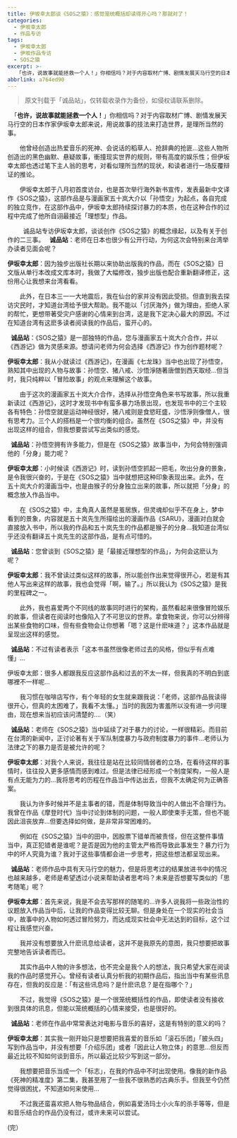 ```yaml
---
title: 伊坂幸太郎谈《SOS之猿》：感觉笼统概括却读得开心吗？那就对了！
categories:
  - 伊坂幸太郎
  - 作品专访
tags:
  - 伊坂幸太郎
  - 伊坂作品专访
  - SOS之猿
excerpt: >-
  　「也许，说故事就能拯救一个人！」你相信吗？对于内容取材广博、剧情发展天马行空的日本作家伊坂幸太郎来说，用说故事的技法来打造世界，是理所当然的事。诚品站专访伊坂幸太郎，谈谈创作《SOS之猿》的概念缘起，以及有关于创作的二三事。(注：中文版译名为《齐天大圣》)
abbrlink: a764ed90
---
```

> 原文刊载于「诚品站」，仅转载收录作为备份，如侵权请联系删除。

&nbsp;
「**也许，说故事就能拯救一个人！**」你相信吗？对于内容取材广博、剧情发展天马行空的日本作家伊坂幸太郎来说，用说故事的技法来打造世界，是理所当然的事。

　　他曾经创造出热爱音乐的死神、会说话的稻草人、抢辞典的抢匪…这些人物所创造出的黑色幽默、悬疑故事，衝撞现实世界的规则，带有高度的娱乐性；但伊坂幸太郎也透过笔下主人翁的思考，对看似理所当然的现状，和读者进行一场反覆辩证的推论。

　　伊坂幸太郎于八月初首度访台，也是首次举行海外新书宣传，发表最新中文译作《SOS之猿》，这部作品是与漫画家五十岚大介以「孙悟空」为起点，各自完成的独立竞作，在这部作品中，伊坂幸太郎持续探讨暴力的本质，也在这种合作的过程中完成了他所自诩最接近「理想型」作品。

&nbsp;
　　诚品站专访伊坂幸太郎，谈谈创作《SOS之猿》的概念缘起，以及有关于创作的二三事。
&nbsp;
**诚品站**：老师在日本也很少有公开行动，为何这次会特别来台湾举办读者见面会呢？

**伊坂幸太郎**：因为独步出版社长期以来协助出版我的作品，而在《SOS之猿》日文版从单行本改成文库本时，我做了大幅修改，独步出版也配合重新翻译修正，这份用心让我想来台湾看看。

　　此外，在日本三一一大地震后，我在仙台的家并没有因此受损。但直到我去探访灾民时，才知道台湾给予很大帮助。我不能以「讨厌海外」做为理由，拒绝人家的帮忙，更想带著受灾户感谢的心情来到台湾，这是我下定决心最大的原因。不过在知道台湾有这麽多读者阅读我的作品后，蛮开心的。

&nbsp;
**诚品站**：《SOS之猿》是一部独特的作品，您与漫画家五十岚大介合作，并以《西游记》做为灵感来源。想请问老师为何会选择《西游记》作为创作题材呢？

**伊坂幸太郎**：我从小就读过《西游记》，在漫画《七龙珠》当中也出现了孙悟空，熟知其中出现的人物与故事：孙悟空、猪八戒、沙悟淨随著唐僧到西天取经…但当时，我只纯粹以「冒险故事」的观点来理解这个故事。

　　由于这次的漫画家五十岚大介合作，选择从孙悟空角色来书写故事，所以我重新读过《西游记》，这时才发现书中有蛮多暴力场景出现，也发现书中的三个主较各有特色：孙悟空就是运动神经很好，猪八戒则是食慾旺盛，沙悟淨则像僧人，很有思考力。三个人的搭档是一个很均衡的组合。虽然在《SOS之猿》中，并没有出现这样的组合，但我想要尝试写出类似的感觉。

&nbsp;
**诚品站**：孙悟空拥有许多能力，但是在《SOS之猿》故事当中，为何会特别强调他的「分身」能力呢？

**伊坂幸太郎**：小时候读《西游记》时，读到孙悟空抓起一把毛，吹出分身的景象，是令我很兴奋的，于是在《SOS之猿》当中就想把这种印象表现出来。此外，在五十岚大介的漫画当中，也是由猴子的分身独立出来的故事，所以就把「分身」的概念放入作品当中。

　　在《SOS之猿》中，主角真人虽然是茧居族，但灵魂却似乎不在身上，梦中看到的景象，内容就是五十岚先生所描绘出的漫画作品《SARU》，漫画对白就会直接放入书中，所以我的作品和五十岚先生的作品都是猴子的分身…我知道台湾似乎还没有翻译五十岚先生的这部作品，是有点可惜的。

&nbsp;
**诚品站**：您曾谈到《SOS之猿》是「最接近理想型的作品」，为何会这麽认为呢？

**伊坂幸太郎**：我不曾读过类似这样的故事，所以能创作出来觉得很开心，若是有其他人写出来这样的故事，我也会觉得「啊，输了。」所以我认为《SOS之猿》是我的里程碑之一。

　　此外，我也喜爱两个不同线的故事同时进行的架构，虽然看起来很像冒险娱乐的故事，但读者在阅读时也像陷入了不可思议的世界。拿食物来说，你可以分辨得出某些食物的口味，但有些食物会让你想著「嗯？这是什麽味道？」这本作品就是呈现出这样的感觉。

&nbsp;
**诚品站**：不过有读者表示「这本书虽然很像老师过去的风格，但似乎有点难懂」…

伊坂幸太郎：很多人都跟我反应这部作品和过去的不太一样，但我真的不明白到底哪裡不一样呢…

　　我习惯在咖啡店写作，有个年轻的女生就来跟我说：「老师，这部作品我读得很开心，但真的太困难了，我看不太懂。」当时的我因为害羞所以没有进一步问理由，现在想来当初应该问清楚的….（笑）

&nbsp;
**诚品站**：老师在《SOS之猿》当中延续了对于暴力的讨论，一样很精彩。而目前在台湾的新闻中，正讨论著有关于军队制度暴力与政府制度暴力的事件…老师认为法律之下的暴力是否是被允许的呢？

**伊坂幸太郎**：对我个人来说，我往往是站在比较同情弱者的立场，在看待这样的事情时，往往投入更多感情而感到难过。但是法律已经形成一个制度架构，一般人是有点无能为力的…我将思考的历程在作品当中传达出去，但我不太确定何为正确答案。

　　我认为许多时候并不是主事者的错，而是体制导致当中的人做出不合理行为。我曾在作品《摩登时代》当中讨论到体制的问题，一般人即使束手无策，但也不能因此沮丧放弃…但要选择如何做，是非常非常困难的。

　　例如在《SOS之猿》当中的田中，因股票下错单而被责怪，但在这整件事情当中，真正犯错者是谁呢？是否是因为他的主管太严格而导致此事发生？暴力行为中的坏人究竟为谁？我对于这些事情都会进一步思考，把这些想法都呈现出来。

&nbsp;
**诚品站**：老师作品中具有天马行空的魅力，但是将思考过的结果放进书中的情况也越来越多，老师是希望透过小说来帮助读者思考吗？未来是否想要写类似的「思考随笔」呢？

**伊坂幸太郎**：首先来说，我是不会去写那样的随笔的…许多人说我将一些政治性的议题放入作品当中后，让我的作品变得比较无聊。但是身处在一个现实的社会当中，故事中的人物如何透过冒险努力，而达成现实社会中无法达到的目标，这个过程让我感觉兴奋。

　　我并没有想要放入什麽讯息给读者，这并不是我原先的意图，我只想要把故事完整地告诉读者而已。

　　其实作品中人物的许多想法，也不完全是我个人的想法，我只希望大家在阅读我的作品时感觉开心。曾经有读者认真分析我的初期作品后，指出当中有某些讯息存在，但我的反应是：「有这些讯息吗？是什麽讯息？是在指哪个？」

　　不过，我觉得《SOS之猿》是一个很笼统概括性的作品，即使读者没有接收到很具体的讯息，但能以笼统概括的心情来接受，也是很好的。

&nbsp;
**诚品站**：老师在作品中常常表达对电影与音乐的喜好，这是有特别的意义的吗？

**伊坂幸太郎**：其实我一刚开始只是想要把我喜爱的音乐如「滚石乐团」「披头四」写到作品当中，并没有想要「介绍乐团」或者「因此让人物立体」的意思…但反而最近比较不知如何谈到音乐，所以最近比较少写到这一部分。

　　我想要把音乐当成一个「标志」，在我的作品中不时出现使用。像我的新作品《死神的精准度》第二集，我甚至用了一些我不很熟悉的古典乐手。但我至今仍然觉得很困扰，不知道如何来使用…

　　不过我还蛮喜欢把人物与物品结合，例如喜爱汤玛士小火车的杀手等等，但是和音乐结合的作品仍没有过，或许未来可以尝试。

(完）